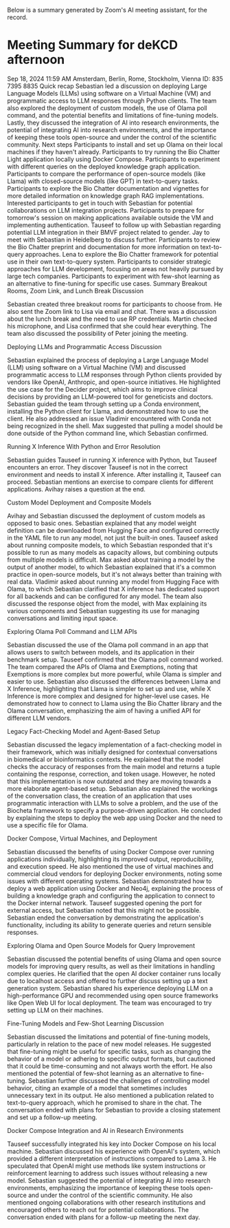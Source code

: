 Below is a summary generated by Zoom's AI meeting assistant, for the record.

# Meeting Summary for deKCD afternoon

Sep 18, 2024 11:59 AM Amsterdam, Berlin, Rome, Stockholm, Vienna ID: 835 7395 8835
Quick recap
Sebastian led a discussion on deploying Large Language Models (LLMs) using software on a Virtual Machine (VM) and programmatic access to LLM responses through Python clients. The team also explored the deployment of custom models, the use of Olama poll command, and the potential benefits and limitations of fine-tuning models. Lastly, they discussed the integration of AI into research environments, the potential of integrating AI into research environments, and the importance of keeping these tools open-source and under the control of the scientific community.
Next steps
Participants to install and set up Olama on their local machines if they haven't already.
Participants to try running the Bio Chatter Light application locally using Docker Compose.
Participants to experiment with different queries on the deployed knowledge graph application.
Participants to compare the performance of open-source models (like Llama) with closed-source models (like GPT) in text-to-query tasks.
Participants to explore the Bio Chatter documentation and vignettes for more detailed information on knowledge graph RAG implementations.
Interested participants to get in touch with Sebastian for potential collaborations on LLM integration projects.
Participants to prepare for tomorrow's session on making applications available outside the VM and implementing authentication.
Tauseef to follow up with Sebastian regarding potential LLM integration in their BMVF project related to gender.
Jay to meet with Sebastian in Heidelberg to discuss further.
Participants to review the Bio Chatter preprint and documentation for more information on text-to-query approaches.
Lena to explore the Bio Chatter framework for potential use in their own text-to-query system.
Participants to consider strategic approaches for LLM development, focusing on areas not heavily pursued by large tech companies.
Participants to experiment with few-shot learning as an alternative to fine-tuning for specific use cases.
Summary
Breakout Rooms, Zoom Link, and Lunch Break Discussion

Sebastian created three breakout rooms for participants to choose from. He also sent the Zoom link to Lisa via email and chat. There was a discussion about the lunch break and the need to use RP credentials. Martin checked his microphone, and Lisa confirmed that she could hear everything. The team also discussed the possibility of Peter joining the meeting.

Deploying LLMs and Programmatic Access Discussion

Sebastian explained the process of deploying a Large Language Model (LLM) using software on a Virtual Machine (VM) and discussed programmatic access to LLM responses through Python clients provided by vendors like OpenAI, Anthropic, and open-source initiatives. He highlighted the use case for the Decider project, which aims to improve clinical decisions by providing an LLM-powered tool for geneticists and doctors. Sebastian guided the team through setting up a Conda environment, installing the Python client for Llama, and demonstrated how to use the client. He also addressed an issue Vladimir encountered with Conda not being recognized in the shell. Max suggested that pulling a model should be done outside of the Python command line, which Sebastian confirmed.

Running X Inference With Python and Error Resolution

Sebastian guides Tauseef in running X inference with Python, but Tauseef encounters an error. They discover Tauseef is not in the correct environment and needs to install X inference. After installing it, Tauseef can proceed. Sebastian mentions an exercise to compare clients for different applications. Avihay raises a question at the end.

Custom Model Deployment and Composite Models

Avihay and Sebastian discussed the deployment of custom models as opposed to basic ones. Sebastian explained that any model weight definition can be downloaded from Hugging Face and configured correctly in the YAML file to run any model, not just the built-in ones. Tauseef asked about running composite models, to which Sebastian responded that it's possible to run as many models as capacity allows, but combining outputs from multiple models is difficult. Max asked about training a model by the output of another model, to which Sebastian explained that it's a common practice in open-source models, but it's not always better than training with real data. Vladimir asked about running any model from Hugging Face with Olama, to which Sebastian clarified that X inference has dedicated support for all backends and can be configured for any model. The team also discussed the response object from the model, with Max explaining its various components and Sebastian suggesting its use for managing conversations and limiting input space.

Exploring Olama Poll Command and LLM APIs

Sebastian discussed the use of the Olama poll command in an app that allows users to switch between models, and its application in their benchmark setup. Tauseef confirmed that the Olama poll command worked. The team compared the APIs of Olama and Exemptions, noting that Exemptions is more complex but more powerful, while Olama is simpler and easier to use. Sebastian also discussed the differences between Llama and X Inference, highlighting that Llama is simpler to set up and use, while X Inference is more complex and designed for higher-level use cases. He demonstrated how to connect to Llama using the Bio Chatter library and the Olama conversation, emphasizing the aim of having a unified API for different LLM vendors.

Legacy Fact-Checking Model and Agent-Based Setup

Sebastian discussed the legacy implementation of a fact-checking model in their framework, which was initially designed for contextual conversations in biomedical or bioinformatics contexts. He explained that the model checks the accuracy of responses from the main model and returns a tuple containing the response, correction, and token usage. However, he noted that this implementation is now outdated and they are moving towards a more elaborate agent-based setup. Sebastian also explained the workings of the conversation class, the creation of an application that uses programmatic interaction with LLMs to solve a problem, and the use of the Biocheta framework to specify a purpose-driven application. He concluded by explaining the steps to deploy the web app using Docker and the need to use a specific file for Olama.

Docker Compose, Virtual Machines, and Deployment

Sebastian discussed the benefits of using Docker Compose over running applications individually, highlighting its improved output, reproducibility, and execution speed. He also mentioned the use of virtual machines and commercial cloud vendors for deploying Docker environments, noting some issues with different operating systems. Sebastian demonstrated how to deploy a web application using Docker and Neo4j, explaining the process of building a knowledge graph and configuring the application to connect to the Docker internal network. Tauseef suggested opening the port for external access, but Sebastian noted that this might not be possible. Sebastian ended the conversation by demonstrating the application's functionality, including its ability to generate queries and return sensible responses.

Exploring Olama and Open Source Models for Query Improvement

Sebastian discussed the potential benefits of using Olama and open source models for improving query results, as well as their limitations in handling complex queries. He clarified that the open AI docker container runs locally due to localhost access and offered to further discuss setting up a text generation system. Sebastian shared his experience deploying LLM on a high-performance GPU and recommended using open source frameworks like Open Web UI for local deployment. The team was encouraged to try setting up LLM on their machines.

Fine-Tuning Models and Few-Shot Learning Discussion

Sebastian discussed the limitations and potential of fine-tuning models, particularly in relation to the pace of new model releases. He suggested that fine-tuning might be useful for specific tasks, such as changing the behavior of a model or adhering to specific output formats, but cautioned that it could be time-consuming and not always worth the effort. He also mentioned the potential of few-shot learning as an alternative to fine-tuning. Sebastian further discussed the challenges of controlling model behavior, citing an example of a model that sometimes includes unnecessary text in its output. He also mentioned a publication related to text-to-query approach, which he promised to share in the chat. The conversation ended with plans for Sebastian to provide a closing statement and set up a follow-up meeting.

Docker Compose Integration and AI in Research Environments

Tauseef successfully integrated his key into Docker Compose on his local machine. Sebastian discussed his experience with OpenAI's system, which provided a different interpretation of instructions compared to Lama 3. He speculated that OpenAI might use methods like system instructions or reinforcement learning to address such issues without releasing a new model. Sebastian suggested the potential of integrating AI into research environments, emphasizing the importance of keeping these tools open-source and under the control of the scientific community. He also mentioned ongoing collaborations with other research institutions and encouraged others to reach out for potential collaborations. The conversation ended with plans for a follow-up meeting the next day.
